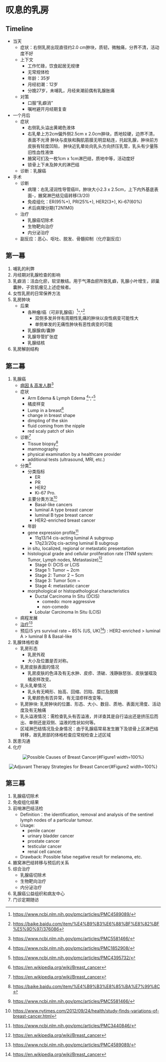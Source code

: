 叹息的乳房
======

Timeline
------
- 当天
    + 症状：右侧乳房出现直径约2.0 cm肿块，质韧，微触痛，分界不清，活动度不好
    + 上下文
        * 工作忙碌，饮食起居无规律
        * 无常规体检
        * 年龄：35岁
        * 月经初潮：12岁
        * 分娩27岁，未哺乳，月经来潮前偶有乳腺胀痛
    + 对策
        * 口服“乳癖消”
        * 嘱咐避开月经期复查
- 一个月后
    + 症状
        * 右侧乳头溢出黄褐色液体
        * 右乳晕上方2cm偏外侧2.5cm x 2.0cm肿块，质地较硬，边界不清，表面不光滑
          肿块与皮肤和胸肌筋膜无明显粘连，托起乳腺，肿块前方皮肤有轻度凹陷，
          肿块近乳晕处向乳头方向挤压乳管，乳头有少量陈旧性血性液体
        * 腋窝可扪及一枚1cm x 1cm淋巴结，质地中等，活动度好
        * 锁骨上下未及肿大的淋巴结
     + 诊断：乳腺癌
- 手术
    + 诊断
        * 病理：右乳浸润性导管癌III，肿块大小2.3 x 2.5cm，上下内外基底表面-，腋窝淋巴结见癌转移(3/20)
        * 免疫组化：ER(95%+), PR(25%+), HER2(3+), Ki-67(60%)
        * 术后病理分期(T2N1M0)
    + 治疗
        * 乳腺癌切除术
        * 生物靶向治疗
        * 内分泌治疗
    + 副反应：恶心、呕吐、脱发、骨髓抑制（化疗副反应）

第一幕
------
1. 哺乳的利弊
1. 月经期对乳腺检查的影响
2. 乳癖消：活血化瘀，软坚散结。用于气滞血瘀所致乳癖，乳腺小叶增生，卵巢囊肿，子宫肌瘤见上述症候者。
1. 女性乳房的日常保养方法
2. 乳房肿块
    - 后果
        + 各种瘤/癌（可非乳腺癌）[^3]^,^[^6]
            * 双侧多发并伴有周期性乳痛的肿块以良性病变可能性大
            * 单侧单发的无痛性肿块有恶性病变的可能
        + 乳腺腺病/囊肿
        + 乳腺导管扩张症
        + 乳腺结核
2. 乳房解剖结构

[^3]: https://www.ncbi.nlm.nih.gov/pmc/articles/PMC4589089/
[^6]: https://baike.baidu.com/item/%E4%B9%B3%E6%88%BF%E8%82%BF%E5%9D%97/376086

第二幕
------
1. 乳腺癌
    - [病因 & 高发人群](#Figure1)[^1]
    - 症状
        + Arm Edema & Lymph Edema [^4]^,^[^5]
        + 橘皮样变
        + Lump in a breast[^WikipediaBreastCancer]
        + change in breast shape
        + dimpling of the skin
        + fluid coming from the nipple
        + red scaly patch of skin
    - 诊断[^WikipediaBreastCancer]
        + Tissue biopsy[^7]
        + mammography
        + physical examination by a healthcare provider
        + additional tests (ultrasound, MRI, etc.)
    - 分类[^1]
        + 分类指标
            * ER
            * PR
            * HER2
            * Ki-67 Pro.
        + 主要分类方法[^NYTimesClass]
            * Basal-like cancers
            * luminal A type breast cancer
            * luminal B type breast cancer
            * HER2-enriched breast cancer
        + 年龄
        + gene expression profile[^NatureGeneProf]
            * 11q13/14 cis-acting luminal A subgroup
            * 17q23/20q cis-acting luminal B subgroup
        + in situ, localized, regional or metastatic presentation
        + histological grade and cellular proliferation rate
          (TNM system: Tumor, Lymph nodes, Metastasize)[^WikipediaBreastCancer]
            * Stage 0: DCIS or LCIS
            * Stage 1: Tumor ~ 2cm
            * Stage 2: Tumor 2 ~ 5cm
            * Stage 3: Tumor 5cm ~
            * Stage 4: metastatic cancer
        + morphological or histopathological characteristics
            * Ductal Carcinoma In Situ (DCIS)
                * comedo: more aggressive
                * non-comedo
            * Lobular Carcinoma In Situ (LCIS)
    - 病程发展
    - [治疗](#Figure2)[^2]
    - 预后(5 yrs survival rate ~ 85% (US, UK)[^WikipediaBreastCancer])
      : HER2-enriched &gt; luminal A &gt; luminal B &amp; Basal-like
2. 乳腺体格检查
    - 乳房形态
        + 乳房外观
        + 大小及位置是否对称。
    - 乳房皮肤表面的情况
        + 乳房皮肤的色泽及有无水肿、皮疹、溃破、浅静脉怒张、皮肤皱褶及橘皮样改变。
    - 乳头乳晕情况
        + 乳头有无畸形、抬高、回缩、凹陷、糜烂及脱屑
        + 乳晕颜色有否异常，有无湿疹样改变等。
    - 乳房肿块: 乳房肿块的位置、形态、大小、数目、质地、表面光滑度、活动度及有无触痛
    - 乳头溢液情况：需检查乳头有否溢液，并详查其是自行溢出还是挤压后而出、单侧还是双侧、溢液的性状如何等。
    - 区域淋巴结情况及全身情况：由于乳腺癌常易发生腋下及锁骨上区淋巴结转移，故乳房部的体格检查应常规检查上述区域
1. 医患沟通
1. 化疗

<div style="text-align: center">

![Possible Causes of Breast Cancer](./src/PBL_17-18_2/12940_2017_287_Fig1_HTML.jpg){#Figure1 width=100%}

![Adjuvant Therapy Strategies for Breast Cancer](./src/PBL_17-18_2/bcbcr-suppl.2-2015-017f1.jpg){#Figure2 width=100%}

</div>

[^1]: https://www.ncbi.nlm.nih.gov/pmc/articles/PMC5581466/
[^2]: https://www.ncbi.nlm.nih.gov/pmc/articles/PMC4589089/
[^4]: https://www.ncbi.nlm.nih.gov/pmc/articles/PMC1852908/
[^5]: https://www.ncbi.nlm.nih.gov/pmc/articles/PMC4395732/
[^7]: https://baike.baidu.com/item/%E4%B9%B3%E8%85%BA%E7%99%8C
[^NatureGeneProf]: https://www.ncbi.nlm.nih.gov/pmc/articles/PMC3440846/
[^NYTimesClass]: https://www.nytimes.com/2012/09/24/health/study-finds-variations-of-breast-cancer.html
[^WikipediaBreastCancer]: https://en.wikipedia.org/wiki/Breast_cancer


第三幕
------
1. 乳腺癌切除术
1. 免疫组化结果
2. 前哨淋巴结活检
    - Definition：the identification, removal and analysis of the sentinel lymph nodes of a particular tumour.
    - Usage:
        + penile cancer
        + urinary bladder cancer
        + prostate cancer
        + testicular cancer
        + renal cell cancer.
    - Drawback: Possible false negative result for melanoma, etc.
1. 腋窝淋巴结转移与预后的关系
1. 综合治疗
    + 乳腺癌切除术
    + 生物靶向治疗
    + 内分泌治疗
2. 乳腺癌公益组织和病友中心
1. 门诊定期随访
